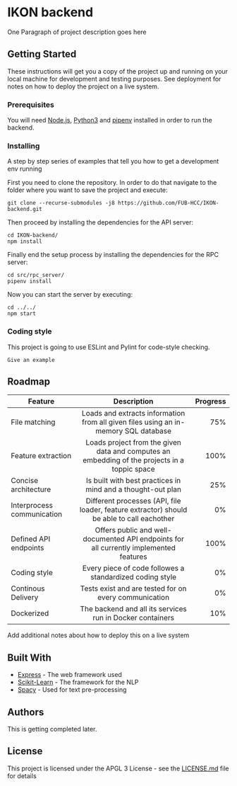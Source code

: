 # IKON backend

One Paragraph of project description goes here

## Getting Started

These instructions will get you a copy of the project up and running on your local machine for development and testing purposes. See deployment for notes on how to deploy the project on a live system.

### Prerequisites

You will need [Node.js](https://nodejs.org/en/download/package-manager/), [Python3](https://docs.python.org/3/using/index.html) and [pipenv](https://docs.pipenv.org/) installed in order to run the backend. 


### Installing

A step by step series of examples that tell you how to get a development env running

First you need to clone the repository.
In order to do that navigate to the folder where you want to save the project and execute:

```
git clone --recurse-submodules -j8 https://github.com/FUB-HCC/IKON-backend.git
```

Then proceed by installing the dependencies for the API server:
```
cd IKON-backend/
npm install 
```

Finally end the setup process by installing the dependencies for the RPC server:
```
cd src/rpc_server/
pipenv install
```
Now you can start the server by executing:
```
cd ../../
npm start
```

### Coding style

This project is going to use ESLint and Pylint for code-style checking. 

```
Give an example
```

## Roadmap
| Feature       				| Description                                    											   |															    Progress  |
| ------------- 				|:-------------:                                 											   |    															    -----:|
| File matching 				| Loads and extracts information from all given files using an in-memory SQL database          | 75% |
| Feature extraction      	    | Loads project from the given data and computes an embedding of the projects in a toppic space | 100% |
| Concise architecture   		| Is built with best practices in mind and a thought-out plan		    				   | 25% |
| Interprocess communication	| Different processes (API, file loader, feature extractor) should be able to call eachother   | 0% |
| Defined API endpoints   		| Offers public and well-documented API endpoints for all currently implemented features	   | 100% |
| Coding style   		  		| Every piece of code followes a standardized coding style									   | 0% |
| Continous Delivery	  		| Tests exist and are tested for on every communication 									   | 0% |
| Dockerized    		  		| The backend and all its services run in Docker containers									   | 10% |


Add additional notes about how to deploy this on a live system

## Built With

* [Express](http://expressjs.com/de/) - The web framework used
* [Scikit-Learn](http://scikit-learn.org/stable/index.html) - The framework for the NLP 
* [Spacy](https://spacy.io/) - Used for text pre-processing


## Authors

This is getting completed later.

## License

This project is licensed under the APGL 3 License - see the [LICENSE.md](LICENSE.md) file for details
